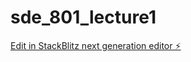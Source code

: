 # sde_801_lecture1

[Edit in StackBlitz next generation editor ⚡️](https://stackblitz.com/~/github.com/richardkenneth10/sde_801_lecture1)